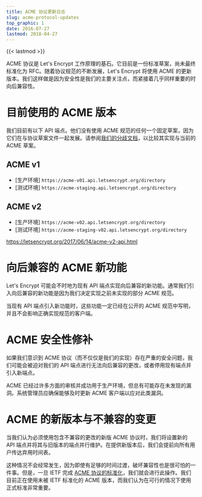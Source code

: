 ```yaml
---
title: ACME 协议更新日志
slug: acme-protocol-updates
top_graphic: 1
date: 2016-07-27
lastmod: 2018-04-27
---
```


{{< lastmod >}}

ACME 协议是 Let's Encrypt 工作原理的基石。它目前是一份标准草案，尚未最终标准化为 RFC。随着协议规范的不断发展，Let's Encrypt 将使用 ACME 的更新版本。我们这样做是因为安全性是我们的主要关注点，而紧接着几乎同样重要的时向后兼容性。

# 目前使用的 ACME 版本

我们目前有以下 API 端点。他们没有使用 ACME 规范的任何一个固定草案，因为它们在与协议草案文件一起发展。请参阅[我们的分歧文档](https://github.com/letsencrypt/boulder/blob/master/docs/acme-divergences.md)，以比较其实现与当前的 ACME 草案。

## ACME v1

* [生产环境] `https://acme-v01.api.letsencrypt.org/directory`
* [测试环境] `https://acme-staging.api.letsencrypt.org/directory`

## ACME v2

* [生产环境] `https://acme-v02.api.letsencrypt.org/directory`
* [测试环境] `https://acme-staging-v02.api.letsencrypt.org/directory`

https://letsencrypt.org/2017/06/14/acme-v2-api.html

# 向后兼容的 ACME 新功能

Let's Encrypt 可能会不时地为现有 API 端点实现向后兼容的新功能。通常我们引入向后兼容的新功能是因为我们决定实现之前未实现的部分 ACME 规范。

当现有 API 端点引入新功能时，这些功能一定已经在公开的 ACME 规范中写明，并且不会影响正确实现规范的客户端。

# ACME 安全性修补

如果我们意识到 ACME 协议（而不仅仅是我们的实现）存在严重的安全问题，我们可能会被迫对我们的 API 端点进行无法向后兼容的更改，或者停用现有端点并引入新端点。

ACME 已经过许多方面的审核并成功用于生产环境，但总有可能存在未发现的漏洞。系统管理员应确保能够及时更新 ACME 客户端以应对此类漏洞。

# ACME 的新版本与不兼容的变更

当我们认为必须使用包含不兼容的更改的新版 ACME 协议时，我们将设置新的 API 端点并将其与旧版本的端点并行维护。在提供新版本后，我们会提前向所有用户传达弃用时间表。

这种情况不会经常发生，因为即使有足够的时间过渡，破坏兼容性也是很可怕的一件事。但是，一旦 IETF 完成 [ACME 协议的标准化](https://datatracker.ietf.org/wg/acme/charter/)，我们就会进行此操作。我们目前正在使用未被 IETF 标准化的 ACME 版本，而我们认为在可行的情况下使用正式标准非常重要。
